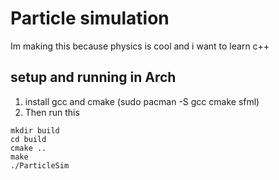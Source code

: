 # Particle simulation

Im making this because physics is cool and i want to learn c++

## setup and running in Arch

1. install gcc and cmake (sudo pacman -S gcc cmake sfml)
2. Then run this

```
mkdir build
cd build
cmake ..
make
./ParticleSim
```
